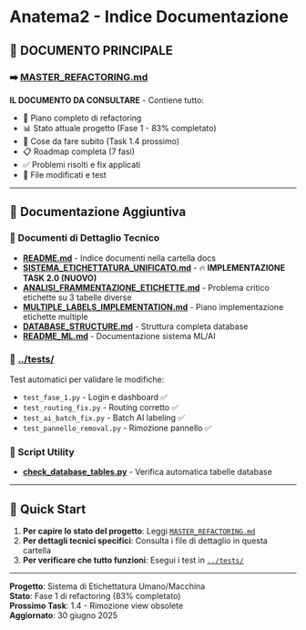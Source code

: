 # Anatema2 - Indice Documentazione

## 📖 DOCUMENTO PRINCIPALE

### ➡️ [MASTER_REFACTORING.md](MASTER_REFACTORING.md)
**IL DOCUMENTO DA CONSULTARE** - Contiene tutto:
- 🎯 Piano completo di refactoring  
- 📊 Stato attuale progetto (Fase 1 - 83% completato)
- 🚀 Cose da fare subito (Task 1.4 prossimo)
- 📋 Roadmap completa (7 fasi)
- ✅ Problemi risolti e fix applicati
- 📁 File modificati e test

---

## 📂 Documentazione Aggiuntiva

### 📁 Documenti di Dettaglio Tecnico

- **[README.md](README.md)** - Indice documenti nella cartella docs
- **[SISTEMA_ETICHETTATURA_UNIFICATO.md](SISTEMA_ETICHETTATURA_UNIFICATO.md)** - 🔥 **IMPLEMENTAZIONE TASK 2.0 (NUOVO)**
- **[ANALISI_FRAMMENTAZIONE_ETICHETTE.md](ANALISI_FRAMMENTAZIONE_ETICHETTE.md)** - Problema critico etichette su 3 tabelle diverse
- **[MULTIPLE_LABELS_IMPLEMENTATION.md](MULTIPLE_LABELS_IMPLEMENTATION.md)** - Piano implementazione etichette multiple
- **[DATABASE_STRUCTURE.md](DATABASE_STRUCTURE.md)** - Struttura completa database
- **[README_ML.md](README_ML.md)** - Documentazione sistema ML/AI

### 🧪 [../tests/](../tests/)
Test automatici per validare le modifiche:
- `test_fase_1.py` - Login e dashboard ✅
- `test_routing_fix.py` - Routing corretto ✅ 
- `test_ai_batch_fix.py` - Batch AI labeling ✅
- `test_pannello_removal.py` - Rimozione pannello ✅

### 🔧 Script Utility
- **[check_database_tables.py](check_database_tables.py)** - Verifica automatica tabelle database

---

## 🚀 Quick Start

1. **Per capire lo stato del progetto**: Leggi [`MASTER_REFACTORING.md`](MASTER_REFACTORING.md)
2. **Per dettagli tecnici specifici**: Consulta i file di dettaglio in questa cartella
3. **Per verificare che tutto funzioni**: Esegui i test in [`../tests/`](../tests/)

---

**Progetto**: Sistema di Etichettatura Umano/Macchina  
**Stato**: Fase 1 di refactoring (83% completato)  
**Prossimo Task**: 1.4 - Rimozione view obsolete  
**Aggiornato**: 30 giugno 2025
